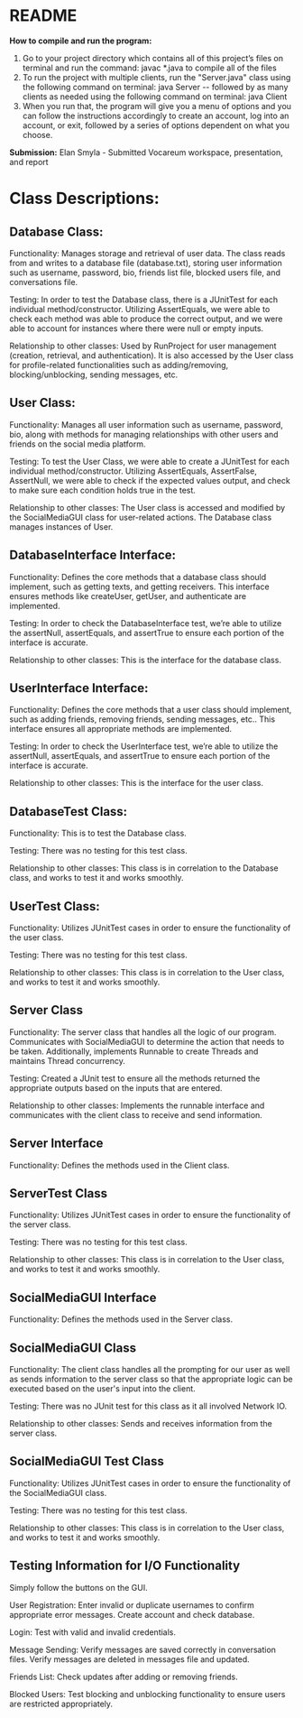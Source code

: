 # README

**How to compile and run the program:**
1. Go to your project directory which contains all of this project’s files on terminal and run the command: javac *.java to compile all of the files
2. To run the project with multiple clients, run the "Server.java" class using the following command on terminal: java Server -- followed by as many clients as needed using the following command on terminal: java Client
3. When you run that, the program will give you a menu of options and you can follow the instructions accordingly to create an account, log into an account, or exit, followed by a series of options dependent on what you choose. 

**Submission:**
Elan Smyla - Submitted Vocareum workspace, presentation, and report

# Class Descriptions:

## Database Class: 

Functionality:
Manages storage and retrieval of user data. The class reads from and writes to a database file (database.txt), storing user information such as username, password, bio, friends list file, blocked users file, and conversations file.

Testing:
In order to test the Database class, there is a JUnitTest for each individual method/constructor. Utilizing AssertEquals, we were able to check each method was able to produce the correct output, and we were able to account for instances where there were null or empty inputs. 

Relationship to other classes:
Used by RunProject for user management (creation, retrieval, and authentication). It is also accessed by the User class for profile-related functionalities such as adding/removing, blocking/unblocking, sending messages, etc.

## User Class:

Functionality:
Manages all user information such as username, password, bio, along with methods for managing relationships with other users and friends on the social media platform.

Testing:
To test the User Class, we were able to create a JUnitTest for each individual method/constructor. Utilizing AssertEquals, AssertFalse, AssertNull, we were able to check if the expected values output, and check to make sure each condition holds true in the test. 

Relationship to other classes:
The User class is accessed and modified by the SocialMediaGUI class for user-related actions. The Database class manages instances of User.

## DatabaseInterface Interface:

Functionality:
Defines the core methods that a database class should implement, such as getting texts, and getting receivers. This interface ensures methods like createUser, getUser, and authenticate are implemented.

Testing:
In order to check the DatabaseInterface test, we’re able to utilize the assertNull, assertEquals, and assertTrue to ensure each portion of the interface is accurate. 

Relationship to other classes:
This is the interface for the database class.

## UserInterface Interface:

Functionality:
Defines the core methods that a user class should implement, such as adding friends, removing friends, sending messages, etc.. This interface ensures all appropriate methods are implemented.

Testing:
In order to check the UserInterface test, we’re able to utilize the assertNull, assertEquals, and assertTrue to ensure each portion of the interface is accurate. 

Relationship to other classes:
This is the interface for the user class.

## DatabaseTest Class:

Functionality: 
This is to test the Database class. 

Testing: 
There was no testing for this test class. 

Relationship to other classes:
This class is in correlation to the Database class, and works to test it and works smoothly. 

## UserTest Class:

Functionality: 
Utilizes JUnitTest cases in order to ensure the functionality of the user class.  

Testing:
There was no testing for this test class. 

Relationship to other classes:
This class is in correlation to the User class, and works to test it and works smoothly.

## Server Class

Functionality:
The server class that handles all the logic of our program. Communicates with SocialMediaGUI to determine the action that needs to be taken. Additionally, implements Runnable to create Threads and maintains Thread concurrency.

Testing:
Created a JUnit test to ensure all the methods returned the appropriate outputs based on the inputs that are entered.

Relationship to other classes:
Implements the runnable interface and communicates with the client class to receive and send information.

## Server Interface

Functionality: 
Defines the methods used in the Client class.

## ServerTest Class

Functionality: 
Utilizes JUnitTest cases in order to ensure the functionality of the server class.  

Testing:
There was no testing for this test class. 

Relationship to other classes:
This class is in correlation to the User class, and works to test it and works smoothly.

## SocialMediaGUI Interface

Functionality: 
Defines the methods used in the Server class.

## SocialMediaGUI Class

Functionality:
The client class handles all the prompting for our user as well as sends information to the server class so that the appropriate logic can be executed based on the user's input into the client.

Testing:
There was no JUnit test for this class as it all involved Network IO.

Relationship to other classes:
Sends and receives information from the server class.

## SocialMediaGUI Test Class

Functionality: 
Utilizes JUnitTest cases in order to ensure the functionality of the SocialMediaGUI class.  

Testing:
There was no testing for this test class. 

Relationship to other classes:
This class is in correlation to the User class, and works to test it and works smoothly.


## Testing Information for I/O Functionality

Simply follow the buttons on the GUI.

User Registration:
Enter invalid or duplicate usernames to confirm appropriate error messages. Create account and check database.

Login:
Test with valid and invalid credentials.

Message Sending:
Verify messages are saved correctly in conversation files. Verify messages are deleted in messages file and updated.

Friends List:
Check updates after adding or removing friends.

Blocked Users:
Test blocking and unblocking functionality to ensure users are restricted appropriately.







